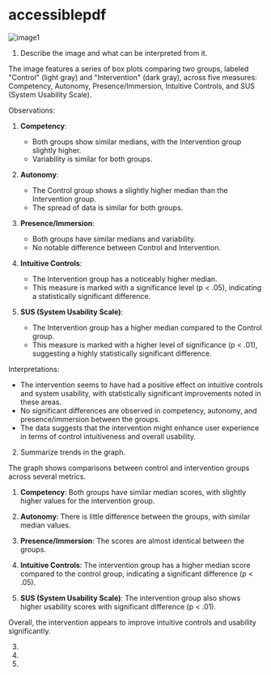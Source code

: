 # accessiblepdf

![image1](https://github.com/user-attachments/assets/c5eb7d28-3976-48ca-818a-a80dbbeccc27)

1) Describe the image and what can be interpreted from it.


The image features a series of box plots comparing two groups, labeled "Control" (light gray) and "Intervention" (dark gray), across five measures: Competency, Autonomy, Presence/Immersion, Intuitive Controls, and SUS (System Usability Scale).
  
Observations:
  
  1. **Competency**:
     - Both groups show similar medians, with the Intervention group slightly higher.
     - Variability is similar for both groups.
  
  2. **Autonomy**:
     - The Control group shows a slightly higher median than the Intervention group.
     - The spread of data is similar for both groups.
  
  3. **Presence/Immersion**:
     - Both groups have similar medians and variability.
     - No notable difference between Control and Intervention.
  
  4. **Intuitive Controls**:
     - The Intervention group has a noticeably higher median.
     - This measure is marked with a significance level (p < .05), indicating a statistically significant difference.
  
  5. **SUS (System Usability Scale)**:
     - The Intervention group has a higher median compared to the Control group.
     - This measure is marked with a higher level of significance (p < .01), suggesting a highly statistically significant difference.
  
Interpretations:

  
  - The intervention seems to have had a positive effect on intuitive controls and system usability, with statistically significant improvements noted in these areas.
  - No significant differences are observed in competency, autonomy, and presence/immersion between the groups.
  - The data suggests that the intervention might enhance user experience in terms of control intuitiveness and overall usability.

2) Summarize trends in the graph.

  The graph shows comparisons between control and intervention groups across several metrics.
  
  1. **Competency**: Both groups have similar median scores, with slightly higher values for the intervention group.
  
  2. **Autonomy**: There is little difference between the groups, with similar median values.
  
  3. **Presence/Immersion**: The scores are almost identical between the groups.
  
  4. **Intuitive Controls**: The intervention group has a higher median score compared to the control group, indicating a significant difference (p < .05).
  
  5. **SUS (System Usability Scale)**: The intervention group also shows higher usability scores with significant difference (p < .01).
  
  Overall, the intervention appears to improve intuitive controls and usability significantly.

3) 
4) 

5) 

